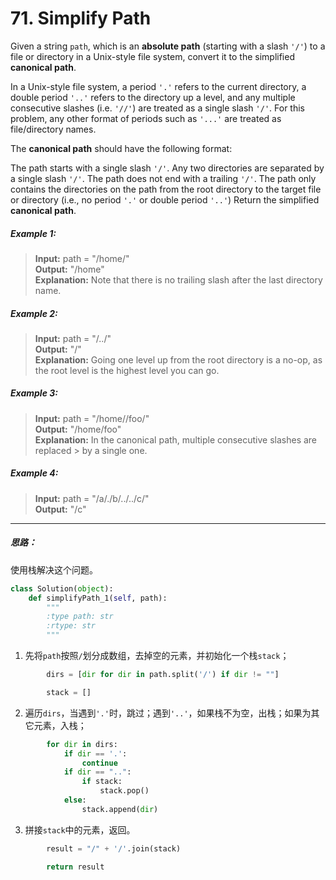 # 71. Simplify Path

Given a string `path`, which is an **absolute path** (starting with a slash `'/'`) to a file or directory in a Unix-style file system, convert it to the simplified **canonical path**.

In a Unix-style file system, a period `'.'` refers to the current directory, a double period `'..'` refers to the directory up a level, and any multiple consecutive slashes (i.e. `'//'`) are treated as a single slash `'/'`. For this problem, any other format of periods such as `'...'` are treated as file/directory names.

The **canonical path** should have the following format:

The path starts with a single slash `'/'`.
Any two directories are separated by a single slash `'/'`.
The path does not end with a trailing `'/'`.
The path only contains the directories on the path from the root directory to the target file or directory (i.e., no period `'.'` or double period `'..'`)
Return the simplified **canonical path**.

 

##### Example 1:

> **Input:** path = "/home/"  
> **Output:** "/home"  
> **Explanation:** Note that there is no trailing slash after the last directory name.

##### Example 2:

> **Input:** path = "/../"  
> **Output:** "/"  
> **Explanation:** Going one level up from the root directory is a no-op, as the root level is the highest level you can go.

##### Example 3:

> **Input:** path = "/home//foo/"  
> **Output:** "/home/foo"  
> **Explanation:** In the canonical path, multiple consecutive slashes are replaced > by a single one.

##### Example 4:

> **Input:** path = "/a/./b/../../c/"  
> **Output:** "/c"

---
##### 思路：
使用栈解决这个问题。 

```python
class Solution(object):
    def simplifyPath_1(self, path):
        """
        :type path: str
        :rtype: str
        """
```

1. 先将`path`按照`/`划分成数组，去掉空的元素，并初始化一个栈`stack`；

```python
        dirs = [dir for dir in path.split('/') if dir != ""]

        stack = []
```

2. 遍历`dirs`，当遇到`'.'`时，跳过；遇到`'..'`，如果栈不为空，出栈；如果为其它元素，入栈；

```python
        for dir in dirs:
            if dir == '.':
                continue
            if dir == "..":
                if stack:
                    stack.pop()
            else:
                stack.append(dir)
```

3. 拼接`stack`中的元素，返回。

```python
        result = "/" + '/'.join(stack)

        return result
```